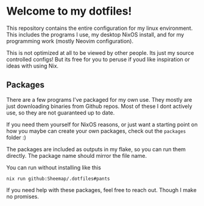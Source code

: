 # Welcome to my dotfiles!
This repository contains the entire configuration for my linux environment. This includes the programs I use, my desktop NixOS install, and for my programming work (mostly Neovim configuration).

This is not optimized at all to be viewed by other people. Its just my source controlled configs! But its free for you to peruse if youd like inspiration or ideas with using Nix.

## Packages
There are a few programs I've packaged for my own use. They mostly are just downloading binaries from Github repos. Most of these I dont actively use, so they are not guaranteed up to date.

If you need them yourself for NixOS reasons, or just want a starting point on how you maybe can create your own packages, check out the `packages` folder :)

The packages are included as outputs in my flake, so you can run them directly. The package name should mirror the file name.

You can run without installing like this
```
nix run github:Sheemap/.dotfiles#pants
```

If you need help with these packages, feel free to reach out. Though I make no promises.
